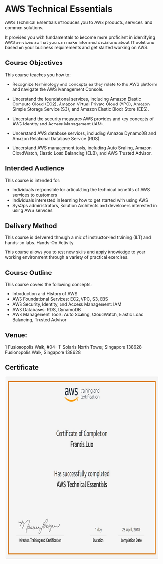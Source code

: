 # AWS Technical Essentials

AWS Technical Essentials introduces you to AWS products, services, and common solutions. 

It provides you with fundamentals to become more proficient in identifying AWS services so that you can make informed decisions 
about IT solutions based on your business requirements and get started working on AWS.

## Course Objectives

This course teaches you how to:

*	Recognize terminology and concepts as they relate to the AWS platform and navigate the AWS Management Console.

*	Understand the foundational services, including Amazon Elastic Compute Cloud (EC2), Amazon Virtual Private Cloud (VPC), Amazon Simple Storage Service (S3), and Amazon Elastic Block Store (EBS).

*	Understand the security measures AWS provides and key concepts of AWS Identity and Access Management (IAM).

*	Understand AWS database services, including Amazon DynamoDB and Amazon Relational Database Service (RDS).

*	Understand AWS management tools, including Auto Scaling, Amazon CloudWatch, Elastic Load Balancing (ELB), and AWS Trusted Advisor.

## Intended Audience

This course is intended for:

*	Individuals responsible for articulating the technical benefits of AWS services to customers
*	Individuals interested in learning how to get started with using AWS
*	SysOps administrators, Solution Architects and developers interested in using AWS services

## Delivery Method

This course is delivered through a mix of instructor-led training (ILT) and hands-on labs.
Hands-On Activity

This course allows you to test new skills and apply knowledge to your working environment through a variety of practical exercises.

## Course Outline

This course covers the following concepts:
*	Introduction and History of AWS
*	AWS Foundational Services: EC2, VPC, S3, EBS
*	AWS Security, Identity, and Access Management: IAM
*	AWS Databases: RDS, DynamoDB
*	AWS Management Tools: Auto Scaling, CloudWatch, Elastic Load Balancing, Trusted Advisor

 
## Venue: 

1 Fusionopolis Walk, #04- 11 Solaris North Tower, Singapore 138628 Fusionopolis Walk, Singapore 138628

## Certificate
 <img align='left' src="docs/Certificate.jpg" width="900" height="600">  
